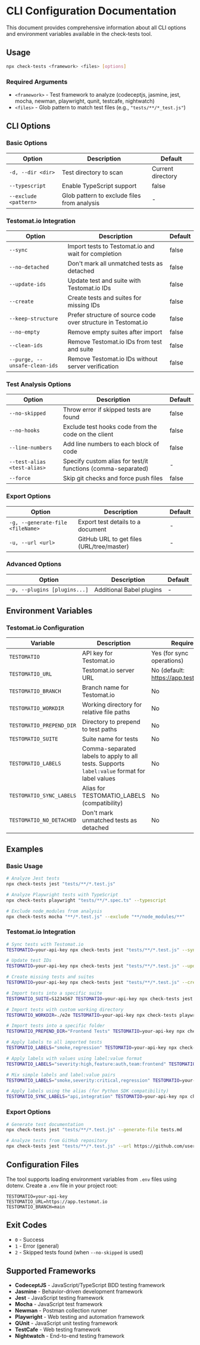 # CLI Configuration Documentation

This document provides comprehensive information about all CLI options and environment variables available in the check-tests tool.

## Usage

```bash
npx check-tests <framework> <files> [options]
```

### Required Arguments

- `<framework>` - Test framework to analyze (codeceptjs, jasmine, jest, mocha, newman, playwright, qunit, testcafe, nightwatch)
- `<files>` - Glob pattern to match test files (e.g., `"tests/**/*_test.js"`)

## CLI Options

### Basic Options

| Option                | Description                                 | Default           |
| --------------------- | ------------------------------------------- | ----------------- |
| `-d, --dir <dir>`     | Test directory to scan                      | Current directory |
| `--typescript`        | Enable TypeScript support                   | false             |
| `--exclude <pattern>` | Glob pattern to exclude files from analysis | -                 |

### Testomat.io Integration

| Option                        | Description                                                   | Default |
| ----------------------------- | ------------------------------------------------------------- | ------- |
| `--sync`                      | Import tests to Testomat.io and wait for completion           | false   |
| `--no-detached`               | Don't mark all unmatched tests as detached                    | false   |
| `--update-ids`                | Update test and suite with Testomat.io IDs                    | false   |
| `--create`                    | Create tests and suites for missing IDs                       | false   |
| `--keep-structure`            | Prefer structure of source code over structure in Testomat.io | false   |
| `--no-empty`                  | Remove empty suites after import                              | false   |
| `--clean-ids`                 | Remove Testomat.io IDs from test and suite                    | false   |
| `--purge, --unsafe-clean-ids` | Remove Testomat.io IDs without server verification            | false   |

### Test Analysis Options

| Option                      | Description                                                  | Default |
| --------------------------- | ------------------------------------------------------------ | ------- |
| `--no-skipped`              | Throw error if skipped tests are found                       | false   |
| `--no-hooks`                | Exclude test hooks code from the code on the client          | false   |
| `--line-numbers`            | Add line numbers to each block of code                       | false   |
| `--test-alias <test-alias>` | Specify custom alias for test/it functions (comma-separated) | -       |
| `--force`                   | Skip git checks and force push files                         | false   |

### Export Options

| Option                           | Description                               | Default |
| -------------------------------- | ----------------------------------------- | ------- |
| `-g, --generate-file <fileName>` | Export test details to a document         | -       |
| `-u, --url <url>`                | GitHub URL to get files (URL/tree/master) | -       |

### Advanced Options

| Option                       | Description              | Default |
| ---------------------------- | ------------------------ | ------- |
| `-p, --plugins [plugins...]` | Additional Babel plugins | -       |

## Environment Variables

### Testomat.io Configuration

| Variable                 | Description                                                                                  | Required                              |
| ------------------------ | -------------------------------------------------------------------------------------------- | ------------------------------------- |
| `TESTOMATIO`             | API key for Testomat.io                                                                      | Yes (for sync operations)             |
| `TESTOMATIO_URL`         | Testomat.io server URL                                                                       | No (default: https://app.testomat.io) |
| `TESTOMATIO_BRANCH`      | Branch name for Testomat.io                                                                  | No                                    |
| `TESTOMATIO_WORKDIR`     | Working directory for relative file paths                                                    | No                                    |
| `TESTOMATIO_PREPEND_DIR` | Directory to prepend to test paths                                                           | No                                    |
| `TESTOMATIO_SUITE`       | Suite name for tests                                                                         | No                                    |
| `TESTOMATIO_LABELS`      | Comma-separated labels to apply to all tests. Supports `label:value` format for label values | No                                    |
| `TESTOMATIO_SYNC_LABELS` | Alias for TESTOMATIO_LABELS (compatibility)                                                  | No                                    |
| `TESTOMATIO_NO_DETACHED` | Don't mark unmatched tests as detached                                                       | No                                    |

## Examples

### Basic Usage

```bash
# Analyze Jest tests
npx check-tests jest "tests/**/*.test.js"

# Analyze Playwright tests with TypeScript
npx check-tests playwright "tests/**/*.spec.ts" --typescript

# Exclude node_modules from analysis
npx check-tests mocha "**/*.test.js" --exclude "**/node_modules/**"
```

### Testomat.io Integration

```bash
# Sync tests with Testomat.io
TESTOMATIO=your-api-key npx check-tests jest "tests/**/*.test.js" --sync

# Update test IDs
TESTOMATIO=your-api-key npx check-tests jest "tests/**/*.test.js" --update-ids

# Create missing tests and suites
TESTOMATIO=your-api-key npx check-tests jest "tests/**/*.test.js" --create

# Import tests into a specific suite
TESTOMATIO_SUITE=S1234567 TESTOMATIO=your-api-key npx check-tests jest "tests/**/*.test.js"

# Import tests with custom working directory
TESTOMATIO_WORKDIR=./e2e TESTOMATIO=your-api-key npx check-tests playwright "**/*.spec.ts"

# Import tests into a specific folder
TESTOMATIO_PREPEND_DIR="Frontend Tests" TESTOMATIO=your-api-key npx check-tests jest "tests/**/*.test.js"

# Apply labels to all imported tests
TESTOMATIO_LABELS="smoke,regression" TESTOMATIO=your-api-key npx check-tests jest "tests/**/*.test.js"

# Apply labels with values using label:value format
TESTOMATIO_LABELS="severity:high,feature:auth,team:frontend" TESTOMATIO=your-api-key npx check-tests jest "tests/**/*.test.js"

# Mix simple labels and label:value pairs
TESTOMATIO_LABELS="smoke,severity:critical,regression" TESTOMATIO=your-api-key npx check-tests playwright "tests/**/*.spec.ts"

# Apply labels using the alias (for Python SDK compatibility)
TESTOMATIO_SYNC_LABELS="api,integration" TESTOMATIO=your-api-key npx check-tests playwright "tests/**/*.spec.ts"
```

### Export Options

```bash
# Generate test documentation
npx check-tests jest "tests/**/*.test.js" --generate-file tests.md

# Analyze tests from GitHub repository
npx check-tests jest "tests/**/*.test.js" --url https://github.com/user/repo/tree/main
```

## Configuration Files

The tool supports loading environment variables from `.env` files using dotenv. Create a `.env` file in your project root:

```env
TESTOMATIO=your-api-key
TESTOMATIO_URL=https://app.testomat.io
TESTOMATIO_BRANCH=main
```

## Exit Codes

- `0` - Success
- `1` - Error (general)
- `2` - Skipped tests found (when `--no-skipped` is used)

## Supported Frameworks

- **CodeceptJS** - JavaScript/TypeScript BDD testing framework
- **Jasmine** - Behavior-driven development framework
- **Jest** - JavaScript testing framework
- **Mocha** - JavaScript test framework
- **Newman** - Postman collection runner
- **Playwright** - Web testing and automation framework
- **QUnit** - JavaScript unit testing framework
- **TestCafe** - Web testing framework
- **Nightwatch** - End-to-end testing framework

